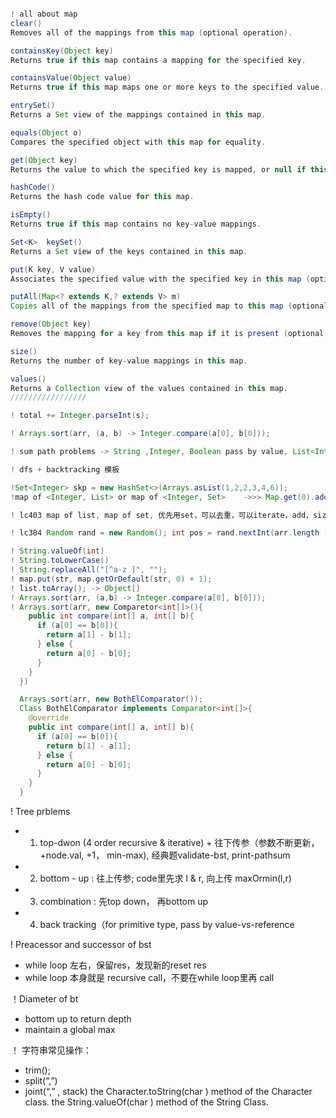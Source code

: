 ```java

! all about map
clear()
Removes all of the mappings from this map (optional operation).

containsKey(Object key)
Returns true if this map contains a mapping for the specified key.

containsValue(Object value)
Returns true if this map maps one or more keys to the specified value.

entrySet()
Returns a Set view of the mappings contained in this map.

equals(Object o)
Compares the specified object with this map for equality.

get(Object key)
Returns the value to which the specified key is mapped, or null if this map contains no mapping for the key.

hashCode()
Returns the hash code value for this map.

isEmpty()
Returns true if this map contains no key-value mappings.

Set<K>	keySet()
Returns a Set view of the keys contained in this map.

put(K key, V value)
Associates the specified value with the specified key in this map (optional operation).

putAll(Map<? extends K,? extends V> m)
Copies all of the mappings from the specified map to this map (optional operation).

remove(Object key)
Removes the mapping for a key from this map if it is present (optional operation).

size()
Returns the number of key-value mappings in this map.

values()
Returns a Collection view of the values contained in this map.
/////////////////

! total += Integer.parseInt(s);

! Arrays.sort(arr, (a, b) -> Integer.compare(a[0], b[0]));

! sum path problems -> String ,Integer, Boolean pass by value, List<Integer> path pass by reference, so need to backtracking by path.remove(path.size() -1);  

! dfs + backtracking 模板

!Set<Integer> skp = new HashSet<>(Arrays.asList(1,2,2,3,4,6));
!map of <Integer, List> or map of <Integer, Set>    ->>> Map.get(0).add(1);   map of <Integer, Integer> ->>> map.put(0, map.get(0) + 1);

! lc403 map of list, map of set, 优先用set，可以去重，可以iterate，add，size， contains, remove

! lc384 Random rand = new Random(); int pos = rand.nextInt(arr.length - i) + i;

! String.valueOf(int)
! String.toLowerCase()
! String.replaceAll("[^a-z ]", "");
! map.put(str, map.getOrDefault(str, 0) + 1);
! list.toArray(); -> Object[]
! Arrays.sort(arr, (a,b) -> Integer.compare(a[0], b[0]));
! Arrays.sort(arr, new Comparetor<int[]>(){
    public int compare(int[] a, int[] b){
      if (a[0] == b[0]){
        return a[1] - b[1];
      } else {
        return a[0] - b[0];
      }
    }
  })

  Arrays.sort(arr, new BothElComparator());
  Class BothElComparator implements Comparator<int[]>{
    @override
    public int compare(int[] a, int[] b){
      if (a[0] == b[0]){
        return b[1] - a[1];
      } else {
        return a[0] - b[0];
      }
    }
  }
```

! Tree prblems
- 1. top-dwon (4 order recursive & iterative) + 往下传参（参数不断更新，+node.val, +1， min-max), 经典题validate-bst, print-pathsum
- 2. bottom - up : 往上传参; code里先求 l & r, 向上传 maxOrmin(l,r)
- 3. combination : 先top down， 再bottom up
- 4. back tracking（for primitive type, pass by value-vs-reference

! Preacessor and successor of bst
- while loop 左右，保留res，发现新的reset res
- while loop 本身就是 recursive call，不要在while loop里再 call

！Diameter of bt
- bottom up to return depth
- maintain a global max

！ 字符串常见操作：
- trim();
- split(“,”)
- joint(“,” , stack)
the Character.toString(char ) method of the Character class.
the String.valueOf(char ) method of the String Class.
